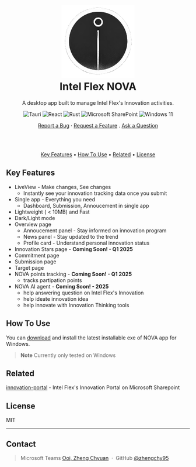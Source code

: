 <h1 align="center">
  <br>
  <a><img src="public/icon.png" alt="NOVA" width="200"></a>
  <br>
  Intel Flex NOVA
  <br>
</h1>

<div align="center">
  A desktop app built to manage Intel Flex's Innovation activities.

<div align="center">

![Tauri](https://img.shields.io/badge/tauri-%2324C8DB.svg?style=for-the-badge&logo=tauri&logoColor=%23FFFFFF)
![React](https://img.shields.io/badge/react-%2320232a.svg?style=for-the-badge&logo=react&logoColor=%2361DAFB)
![Rust](https://img.shields.io/badge/rust-%23000000.svg?style=for-the-badge&logo=rust&logoColor=white)
![Microsoft SharePoint ](https://img.shields.io/badge/Microsoft_SharePoint-0078D4?style=for-the-badge&logo=microsoft-sharepoint&logoColor=white)
![Windows 11](https://img.shields.io/badge/Windows%2011-%230079d5.svg?style=for-the-badge&logo=Windows%2011&logoColor=white)

</div>
  <a href="https://github.com/intel-innersource/applications.tools.intel-flex-nova/issues/new?assignees=&labels=bug&template=bug_report.md&title=bug%3A+">Report a Bug</a>
  ·
  <a href="https://github.com/intel-innersource/applications.tools.intel-flex-nova/issues/new?assignees=&labels=enhancement&template=feature_request.md&title=feat%3A+">Request a Feature</a>
  .
  <a href="https://github.com/intel-innersource/applications.tools.intel-flex-nova/discussions">Ask a Question</a>
</div>

<br><br>

<p align="center">
  <a href="#key-features">Key Features</a> •
  <a href="#how-to-use">How To Use</a> •
  <a href="#related">Related</a> •
  <a href="#license">License</a>
</p>

## Key Features

- LiveView - Make changes, See changes
  - Instantly see your innovation tracking data once you submit
- Single app - Everything you need
  - Dashboard, Submission, Annoucement in single app
- Lightweight ( < 10MB) and Fast
- Dark/Light mode
- Overview page
  - Annoucement panel - Stay informed on innovation program
  - News panel - Stay updated to the trend
  - Profile card - Understand personal innovation status
- Innovation Stars page - <b>Coming Soon! - Q1 2025</b>
- Commitment page
- Submission page
- Target page
- NOVA points tracking - <b>Coming Soon! - Q1 2025</b>
  - tracks partipation points
- NOVA AI agent - <b>Coming Soon! - 2025</b>
  - help answering question on Intel Flex's Innovation
  - help ideate innovation idea
  - help innovate with Innovation Thinking tools

## How To Use

You can [download](https://github.com/intel-innersource/applications.tools.intel-flex-nova/releases/latest) and install the latest installable exe of NOVA app for Windows.

> **Note**
> Currently only tested on Windows

## Related

[innovation-portal](https://goto.intel.com/intelflexinnovation) - Intel Flex's Innovation Portal on Microsoft Sharepoint

## License

MIT

---

## Contact

> Microsoft Teams [Ooi, Zheng Chyuan](https://teams.microsoft.com/l/chat/0/0?users=zheng.chyuan.ooi@intel.com) &nbsp;&middot;&nbsp;
> GitHub [@zhengchy95](https://github.com/zhengchy95)
